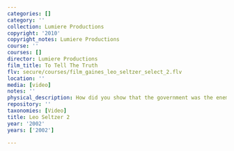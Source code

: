 ```yaml
---
categories: []
category: ''
collection: Lumiere Productions
copyright: '2010'
copyright_notes: Lumiere Productions
course: ''
courses: []
director: Lumiere Productions
film_title: To Tell The Truth
flv: secure/courses/film_gaines_leo_seltzer_select_2.flv
location: ''
media: [video]
notes: ''
physical_description: How did you show that the government was the enemy?
repository: ''
taxonomies: [Video]
title: Leo Seltzer 2
year: '2002'
years: ['2002']

---
```


